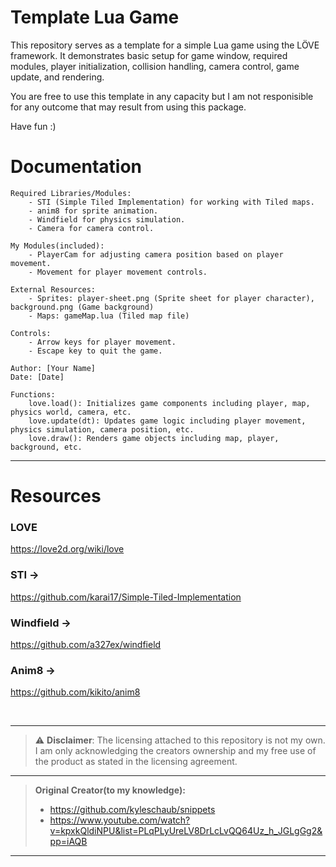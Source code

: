# Template Lua Game 

<p>This repository serves as a template for a simple Lua game using the LÖVE framework.
It demonstrates basic setup for game window, required modules, player initialization,
collision handling, camera control, game update, and rendering.</p>

<p>You are free to use this template in any capacity but I am not responisible for any outcome 
that may result from using this package. </p>

Have fun :)
<br> 

# Documentation
    Required Libraries/Modules:
        - STI (Simple Tiled Implementation) for working with Tiled maps.
        - anim8 for sprite animation.
        - Windfield for physics simulation.
        - Camera for camera control.
    
    My Modules(included):
        - PlayerCam for adjusting camera position based on player movement.
        - Movement for player movement controls.

    External Resources:
        - Sprites: player-sheet.png (Sprite sheet for player character), background.png (Game background)
        - Maps: gameMap.lua (Tiled map file)

    Controls:
        - Arrow keys for player movement.
        - Escape key to quit the game.

    Author: [Your Name]
    Date: [Date]

    Functions:
        love.load(): Initializes game components including player, map, physics world, camera, etc.
        love.update(dt): Updates game logic including player movement, physics simulation, camera position, etc.
        love.draw(): Renders game objects including map, player, background, etc.

***

# Resources
### LOVE
https://love2d.org/wiki/love

### STI ->
https://github.com/karai17/Simple-Tiled-Implementation

### Windfield ->
https://github.com/a327ex/windfield

### Anim8 ->
https://github.com/kikito/anim8

<br>

***

> :warning: **Disclaimer**: The licensing attached to this repository is not my own. I am only acknowledging the creators ownership and my free use of the product as stated in the licensing agreement.

***

> **Original Creator(to my knowledge):**
> * https://github.com/kyleschaub/snippets
> * https://www.youtube.com/watch?v=kpxkQldiNPU&list=PLqPLyUreLV8DrLcLvQQ64Uz_h_JGLgGg2&pp=iAQB 

***
